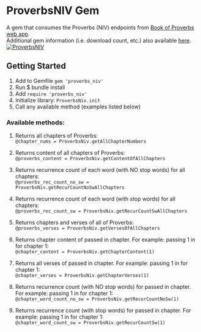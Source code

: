 # ProverbsNIV Gem
A gem that consumes the Proverbs (NIV) endpoints from [Book of Proverbs web app](http://bookofproverbs.herokuapp.com/api/v1/niv_bible).
<br>
Additional gem information (i.e. download count, etc.) also available [here](https://rubygems.org/gems/proverbs_niv).
<br>
[![ProverbsNIV](https://badge.fury.io/rb/proverbs_niv.svg)](https://badge.fury.io/rb/proverbs_niv)
<br>

## Getting Started
1. Add to Gemfile
 `gem 'proverbs_niv'`
2. Run $ bundle install
3. Add `require 'proverbs_niv'` 
4. Initialize library:
		`ProverbsNiv.init`
5. Call any available method (examples listed below)

### Available methods:
1. Returns all chapters of Proverbs:<br>
	`@chapter_nums = ProverbsNiv.getAllChapterNumbers`

2. Returns content of all chapters of Proverbs:<br>
	`@proverbs_content = ProverbsNiv.getContentOfAllChapters`

3. Returns recurrence count of each word (with NO stop words) for all chapters:<br>
	 `@proverbs_rec_count_no_sw = ProverbsNiv.getRecurCountNoSwAllChapters`

4. Returns recurrence count of each word (with stop words) for all chapters:<br>
	 `@proverbs_rec_count_sw = ProverbsNiv.getRecurCountSwAllChapters`

5. Returns chapters and verses of all of Proverbs:<br>
	`@proverbs_verses = ProverbsNiv.getVersesOfAllChapters`

6. Returns chapter content of passed in chapter.
		For example: passing 1 in for chapter 1:<br>
		`@chapter_content = ProverbsNiv.getChapterContent(1)`

7. Returns all verses of passed in chapter.
		For example: passing 1 in for chapter 1:<br>
		`@chapter_verses = ProverbsNiv.getChapterVerses(1)`

8. Returns recurrence count (with NO stop words) for passed in chapter.
		For example: passing 1 in for chapter 1:<br>
		`@chapter_word_count_no_sw = ProverbsNiv.getRecurCountNoSw(1)`

9. Returns recurrence count (with stop words) for passed in chapter.
		For example: passing 1 in for chapter 1:<br>
		`@chapter_word_count_sw = ProverbsNiv.getRecurCountSw(1)`


